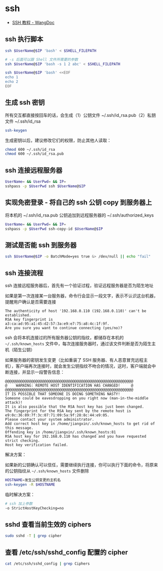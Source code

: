 # ssh

* [SSH 教程 - WangDoc](https://wangdoc.com/ssh/client)

## ssh 执行脚本

```bash
ssh $UserName@$IP 'bash' < $SHELL_FILEPATH

# -s 后面可以跟 Shell 文件所需要的参数
ssh $UserName@$IP 'bash -s 1 2 abc' < $SHELL_FILEPATH

ssh $UserName@$IP 'bash' <<EOF
echo 1
echo 2
EOF
```

## 生成 ssh 密钥

所有交互都直接按回车的话，会生成（1）公钥文件 ~/.ssh/id_rsa.pub（2）私钥文件 ~/.ssh/id_rsa

```bash
ssh-keygen
```

生成密钥以后，建议修改它们的权限，防止其他人读取：

```bash
chmod 600 ~/.ssh/id_rsa
chmod 600 ~/.ssh/id_rsa.pub
```

## ssh 连接远程服务器

```bash
UserName= && UserPwd= && IP=
sshpass -p $UserPwd ssh $UserName@$IP
```

## 实现免密登录 - 将自己的 ssh 公钥 copy 到服务器上

将本机的 ~/.ssh/id_rsa.pub 公钥追加到远程服务器的 ~/.ssh/authorized_keys

```bash
UserName= && UserPwd= && IP=
sshpass -p $UserPwd ssh-copy-id $UserName@$IP
```

## 测试是否能 ssh 到服务器

```bash
ssh $UserName@$IP -o BatchMode=yes true &> /dev/null || echo "fail"
```

## ssh 连接流程

ssh 连接远程服务器后，首先有一个验证过程，验证远程服务器是否为陌生地址

如果是第一次连接某一台服务器，命令行会显示一段文字，表示不认识这台机器，提醒用户确认是否需要连接

```
The authenticity of host '192.168.0.110 (192.168.0.110)' can't be established.
RSA key fingerprint is a3:ca:ad:95:a1:45:d2:57:3a:e9:e7:75:a8:4c:1f:9f.
Are you sure you want to continue connecting (yes/no)?
```

ssh 会将本机连接过的所有服务器公钥的指纹，都储存在本机的 `~/.ssh/known_hosts` 文件中，每次连接服务器时，通过该文件判断是否为陌生主机（陌生公钥）

如果服务器的密钥发生变更（比如重装了 SSH 服务器、有人恶意冒充远程主机），客户端再次连接时，就会发生公钥指纹不吻合的情况，这时，客户端就会中断连接，并显示一段警告信息：

```
@@@@@@@@@@@@@@@@@@@@@@@@@@@@@@@@@@@@@@@@@@@@@@@@@@@@@@@@@@@
@    WARNING: REMOTE HOST IDENTIFICATION HAS CHANGED!     @
@@@@@@@@@@@@@@@@@@@@@@@@@@@@@@@@@@@@@@@@@@@@@@@@@@@@@@@@@@@
IT IS POSSIBLE THAT SOMEONE IS DOING SOMETHING NASTY!
Someone could be eavesdropping on you right now (man-in-the-middle attack)!
It is also possible that the RSA host key has just been changed.
The fingerprint for the RSA key sent by the remote host is
e9:0c:36:89:7f:3c:07:71:09:5a:9f:28:8c:44:e9:05.
Please contact your system administrator.
Add correct host key in /home/jiangxin/.ssh/known_hosts to get rid of this message.
Offending key in /home/jiangxin/.ssh/known_hosts:81
RSA host key for 192.168.0.110 has changed and you have requested strict checking.
Host key verification failed.
```

解决方案：

如果新的公钥确认可以信任，需要继续执行连接，你可以执行下面的命令，将原来的公钥指纹从 `~/.ssh/known_hosts` 文件删除

```bash
HOSTNAME=发生公钥变更的主机名
ssh-keygen -R $HOSTNAME
```

临时解决方案：

```bash
# ssh 加上参数
-o StrictHostKeyChecking=no
```

## sshd 查看当前生效的 ciphers

```bash
sudo sshd -T | grep cipher
```

## 查看 /etc/ssh/sshd_config 配置的 cipher

```bash
cat /etc/ssh/sshd_config | grep Ciphers
```
